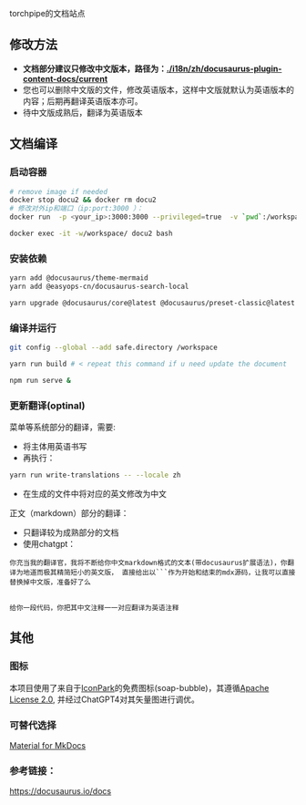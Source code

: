 torchpipe的文档站点

## 修改方法

- **文档部分建议只修改中文版本，路径为：[./i18n/zh/docusaurus-plugin-content-docs/current](./i18n/zh/docusaurus-plugin-content-docs/current)**
- 您也可以删除中文版的文件，修改英语版本，这样中文版就默认为英语版本的内容；后期再翻译英语版本亦可。
- 待中文版成熟后，翻译为英语版本


## 文档编译

### 启动容器
```bash
# remove image if needed
docker stop docu2 && docker rm docu2
# 修改对外ip和端口（ip:port:3000 ）：
docker run  -p <your_ip>:3000:3000 --privileged=true  -v `pwd`:/workspace  --name="docu2"  --cap-add=SYS_PTRACE  -itd   node     

docker exec -it -w/workspace/ docu2 bash
```

### 安装依赖

```bash
yarn add @docusaurus/theme-mermaid
yarn add @easyops-cn/docusaurus-search-local

yarn upgrade @docusaurus/core@latest @docusaurus/preset-classic@latest
```

### 编译并运行

```bash
git config --global --add safe.directory /workspace

yarn run build # < repeat this command if u need update the document

npm run serve &
```





### 更新翻译(optinal)

菜单等系统部分的翻译，需要:
- 将主体用英语书写
- 再执行：
```bash
yarn run write-translations -- --locale zh
```
- 在生成的文件中将对应的英文修改为中文

正文（markdown）部分的翻译：
- 只翻译较为成熟部分的文档
- 使用chatgpt：
```
你充当我的翻译官，我将不断给你中文markdown格式的文本(带docusaurus扩展语法)，你翻译为地道而极其精简短小的英文版， 直接给出以```作为开始和结束的mdx源码，让我可以直接替换掉中文版，准备好了么


```
```
给你一段代码，你把其中文注释一一对应翻译为英语注释
```

## 其他
### 图标

本项目使用了来自于[IconPark](https://iconpark.oceanengine.com/official)的免费图标(soap-bubble)，其遵循[Apache License 2.0](https://github.com/bytedance/IconPark/blob/master/LICENSE), 并经过ChatGPT4对其矢量图进行调优。

### 可替代选择
[Material for MkDocs](https://squidfunk.github.io/mkdocs-material/)


### 参考链接：
  https://docusaurus.io/docs
